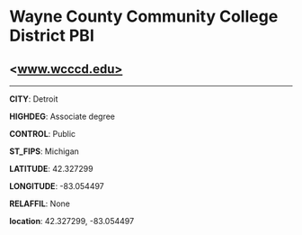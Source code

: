 # Wayne County Community College District PBI
## <www.wcccd.edu>
---
**CITY**: Detroit

**HIGHDEG**: Associate degree

**CONTROL**: Public

**ST_FIPS**: Michigan

**LATITUDE**: 42.327299

**LONGITUDE**: -83.054497

**RELAFFIL**: None

**location**: 42.327299, -83.054497